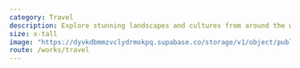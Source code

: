 ```yaml
---
category: Travel
description: Explore stunning landscapes and cultures from around the world.
size: x-tall
image: "https://dyvkdbmmzvclydrmokpq.supabase.co/storage/v1/object/public/home_works/travel.webp"
route: /works/travel 
---
```


